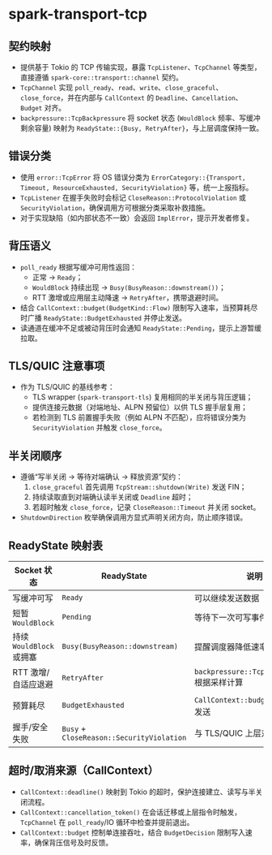 # spark-transport-tcp

## 契约映射
- 提供基于 Tokio 的 TCP 传输实现，暴露 `TcpListener`、`TcpChannel` 等类型，直接遵循 `spark-core::transport::channel` 契约。
- `TcpChannel` 实现 `poll_ready`、`read`、`write`、`close_graceful`、`close_force`，并在内部与 `CallContext` 的 `Deadline`、`Cancellation`、`Budget` 对齐。
- `backpressure::TcpBackpressure` 将 socket 状态 (`WouldBlock` 频率、写缓冲剩余容量) 映射为 `ReadyState::{Busy, RetryAfter}`，与上层调度保持一致。

## 错误分类
- 使用 `error::TcpError` 将 OS 错误分类为 `ErrorCategory::{Transport, Timeout, ResourceExhausted, SecurityViolation}` 等，统一上报指标。
- `TcpListener` 在握手失败时会标记 `CloseReason::ProtocolViolation` 或 `SecurityViolation`，确保调用方可根据分类采取补救措施。
- 对于实现缺陷（如内部状态不一致）会返回 `ImplError`，提示开发者修复。

## 背压语义
- `poll_ready` 根据写缓冲可用性返回：
  - 正常 -> `Ready`；
  - `WouldBlock` 持续出现 -> `Busy(BusyReason::downstream())`；
  - RTT 激增或应用层主动降速 -> `RetryAfter`，携带退避时间。
- 结合 `CallContext::budget(BudgetKind::Flow)` 限制写入速率，当预算耗尽时广播 `ReadyState::BudgetExhausted` 并停止发送。
- 读通道在缓冲不足或被动背压时会通知 `ReadyState::Pending`，提示上游暂缓拉取。

## TLS/QUIC 注意事项
- 作为 TLS/QUIC 的基线参考：
  - TLS wrapper (`spark-transport-tls`) 复用相同的半关闭与背压逻辑；
  - 提供连接元数据（对端地址、ALPN 预留位）以供 TLS 握手层复用；
  - 若检测到 TLS 前置握手失败（例如 ALPN 不匹配），应将错误分类为 `SecurityViolation` 并触发 `close_force`。

## 半关闭顺序
- 遵循“写半关闭 → 等待对端确认 → 释放资源”契约：
  1. `close_graceful` 首先调用 `TcpStream::shutdown(Write)` 发送 FIN；
  2. 持续读取直到对端确认读半关闭或 `Deadline` 超时；
  3. 若超时触发 `close_force`，记录 `CloseReason::Timeout` 并关闭 socket。
- `ShutdownDirection` 枚举确保调用方显式声明关闭方向，防止顺序错误。

## ReadyState 映射表
| Socket 状态 | ReadyState | 说明 |
| --- | --- | --- |
| 写缓冲可写 | `Ready` | 可以继续发送数据 |
| 短暂 `WouldBlock` | `Pending` | 等待下一次可写事件 |
| 持续 `WouldBlock` 或拥塞 | `Busy(BusyReason::downstream)` | 提醒调度器降低速率 |
| RTT 激增/自适应退避 | `RetryAfter` | `backpressure::TcpBackpressure` 根据采样计算 |
| 预算耗尽 | `BudgetExhausted` | `CallContext::budget` 拒绝继续发送 |
| 握手/安全失败 | `Busy` + `CloseReason::SecurityViolation` | 与 TLS/QUIC 上层对齐 |

## 超时/取消来源（CallContext）
- `CallContext::deadline()` 映射到 Tokio 的超时，保护连接建立、读写与半关闭流程。
- `CallContext::cancellation_token()` 在会话迁移或上层指令时触发，`TcpChannel` 在 `poll_ready`/IO 循环中检查并提前退出。
- `CallContext::budget` 控制单连接吞吐，结合 `BudgetDecision` 限制写入速率，确保背压信号及时反馈。
